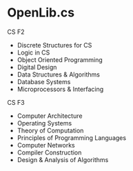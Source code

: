 # OpenLib.cs

CS F2
* Discrete Structures for CS
* Logic in CS
* Object Oriented Programming
* Digital Design
* Data Structures & Algorithms
* Database Systems
* Microprocessors & Interfacing

CS F3
* Computer Architecture
* Operating Systems
* Theory of Computation
* Principles of Programming Languages
* Computer Networks
* Compiler Construction
* Design & Analysis of Algorithms
